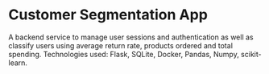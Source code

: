 # Customer Segmentation App

A backend service to manage user sessions and authentication as well as classify users using average return rate, products ordered and total spending. Technologies used: Flask, SQLite, Docker, Pandas, Numpy, scikit-learn.
